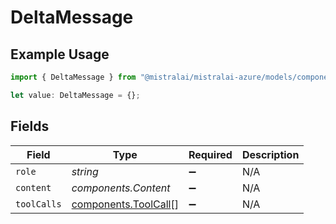 # DeltaMessage

## Example Usage

```typescript
import { DeltaMessage } from "@mistralai/mistralai-azure/models/components";

let value: DeltaMessage = {};
```

## Fields

| Field                                                        | Type                                                         | Required                                                     | Description                                                  |
| ------------------------------------------------------------ | ------------------------------------------------------------ | ------------------------------------------------------------ | ------------------------------------------------------------ |
| `role`                                                       | *string*                                                     | :heavy_minus_sign:                                           | N/A                                                          |
| `content`                                                    | *components.Content*                                         | :heavy_minus_sign:                                           | N/A                                                          |
| `toolCalls`                                                  | [components.ToolCall](../../models/components/toolcall.md)[] | :heavy_minus_sign:                                           | N/A                                                          |
